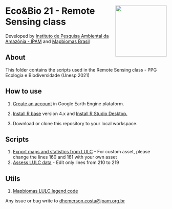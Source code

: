 <div>
    <img src='https://i.ytimg.com/vi/rmz5BsZfPjE/hqdefault.jpg' height='auto' width='160' align='right'>
    <h1>Eco&Bio 21 - Remote Sensing class</h1>
</div>

Developed by [Instituto de Pesquisa Ambiental da Amazônia - IPAM](https://ipam.org.br/) and [Mapbiomas Brasil](https://mapbiomas.org/) <br>

## About
This folder contains the scripts used in the Remote Sensing class - PPG Ecologia e Biodiversidade (Unesp 2021)

## How to use
1. [Create an account](https://signup.earthengine.google.com/) in Google Earth Engine plataform.

2. [Install R base](https://cran.r-project.org/bin/) version 4.x and [Install R Studio Desktop.](https://www.rstudio.com/products/rstudio/download/)

3. Download or clone this repository to your local workspace.

## Scripts
1. [Export maps and statistics from LULC](https://github.com/dh-conciani/remote-sens-eco21/blob/main/01_mapbiomas-user-toolkit-lulc.js) - For custom asset, please change the lines 160 and 161 with your own asset 
2. [Assess LULC data](https://github.com/dh-conciani/remote-sens-eco21/blob/main/02_assess_lulc.R) - Edit only lines from 210 to 219

## Utils
1. [Mapbiomas LULC legend code](https://mapbiomas-br-site.s3.amazonaws.com/_PT-BR__C%C3%B3digos_da_legenda_Cole%C3%A7%C3%A3o_6.pdf)

Any issue or bug write to <dhemerson.costa@ipam.org.br>
